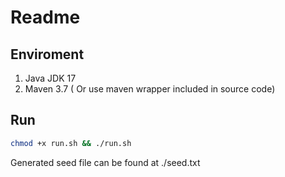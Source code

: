 # Readme

## Enviroment
1. Java JDK 17
2. Maven 3.7 ( Or use maven wrapper included in source code)

## Run 
```sh
chmod +x run.sh && ./run.sh
```
Generated seed file can be found at ./seed.txt

